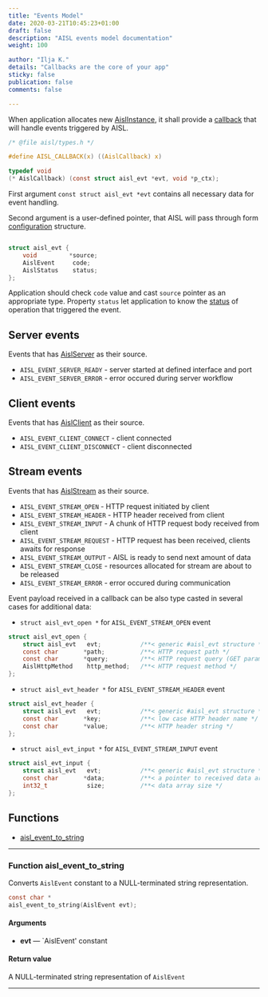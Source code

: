 ```yaml
---
title: "Events Model"
date: 2020-03-21T10:45:23+01:00
draft: false
description: "AISL events model documentation"
weight: 100

author: "Ilja K."
details: "Callbacks are the core of your app"
sticky: false
publication: false
comments: false

---
```


When application allocates new [AislInstance](/aisl/handbook/instance), it shall 
provide a [callback](#type-aislcallback) that will handle events triggered by
AISL.

```c
/* @file aisl/types.h */

#define AISL_CALLBACK(x) ((AislCallback) x)

typedef void
(* AislCallback) (const struct aisl_evt *evt, void *p_ctx);
```

First argument `const struct aisl_evt *evt` contains all necessary data for event
handling.

Second argument is a user-defined pointer, that AISL will pass through form
[configuration](/aisl/handbook/configuration/) structure.

```c

struct aisl_evt {
	void         *source;
	AislEvent     code;
	AislStatus    status;
};

```

Application should check `code` value and cast `source` pointer as an 
appropriate type. Property `status` let application to
know the [status](/aisl/handbook/enumerations/#type-aislstatus) of operation that
triggered the event.

## Server events

Events that has [AislServer](/aisl/handbook/server/) as their source.

* `AISL_EVENT_SERVER_READY` - server started at defined interface and port
* `AISL_EVENT_SERVER_ERROR` - error occured during server workflow

## Client events

Events that has [AislClient](/aisl/handbook/client/) as their source.

* `AISL_EVENT_CLIENT_CONNECT` - client connected
* `AISL_EVENT_CLIENT_DISCONNECT` - client disconnected

## Stream events

Events that has [AislStream](/aisl/handbook/stream/) as their source.

* `AISL_EVENT_STREAM_OPEN` - HTTP request initiated by client
* `AISL_EVENT_STREAM_HEADER` - HTTP header received from client
* `AISL_EVENT_STREAM_INPUT` - A chunk of HTTP request body received from client
* `AISL_EVENT_STREAM_REQUEST` - HTTP request has been received, clients awaits for response
* `AISL_EVENT_STREAM_OUTPUT` - AISL is ready to send next amount of data
* `AISL_EVENT_STREAM_CLOSE` - resources allocated for stream are about to be released
* `AISL_EVENT_STREAM_ERROR` - error occured during communication

Event payload received in a callback can be also type casted in several cases
for additional data:

* `struct aisl_evt_open *` for `AISL_EVENT_STREAM_OPEN` event

```c
struct aisl_evt_open {
	struct aisl_evt   evt;           /**< generic #aisl_evt structure */
	const char       *path;          /**< HTTP request path */
	const char       *query;         /**< HTTP request query (GET params) */
	AislHttpMethod    http_method;   /**< HTTP request method */
};
```

* `struct aisl_evt_header *` for `AISL_EVENT_STREAM_HEADER` event

```c
struct aisl_evt_header {
	struct aisl_evt   evt;           /**< generic #aisl_evt structure */
	const char       *key;           /**< low case HTTP header name */
	const char       *value;         /**< HTTP header string */
};
```

* `struct aisl_evt_input *` for `AISL_EVENT_STREAM_INPUT` event

```c
struct aisl_evt_input {
	struct aisl_evt   evt;           /**< generic #aisl_evt structure */
	const char       *data;          /**< a pointer to received data array */
	int32_t           size;          /**< data array size */
};
```

## Functions

* [aisl_event_to_string](#function-aisl_event_to_string)

---

### Function aisl\_event\_to\_string

Converts `AislEvent` constant to a NULL-terminated string representation.

```c
const char *
aisl_event_to_string(AislEvent evt);
```

#### Arguments

*   **evt** — `AislEvent' constant

#### Return value

A NULL-terminated string representation of `AislEvent`

---
